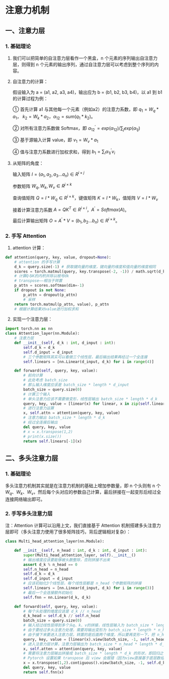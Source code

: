# 注意力机制

## 一、注意力层

### 1. 基础理论

1. 我们可以把简单的自注意力层看作一个黑盒，n 个元素的序列输出自注意力层，则得到 n 个元素的输出序列，通过自注意力层可以考虑到整个序列的内容。

2. 自注意力的计算：
    
    假设输入为 a = (a1, a2, a3, a4)，输出应为 b = (b1, b2, b3, b4)，以 a1 到 b1 的计算过程为例：

    ① 首先计算 a1 与其他每一个元素（例如a2）的注意力系数，即 $q_1 = W_q * a_1$， $k_2 = W_k * a_2$，$\alpha_{12} = sum(q_1 * k_2)$。

    ② 对所有注意力系数做 Softmax，即 $\alpha_{12}^{'} = exp(\alpha_{12}) / \sum_{j}exp(\alpha_{1j})$

    ③ 基于源输入计算 value，即 $v_1 = W_v * a_1$

    ④ 值与注意力系数进行加权求和，得到 $b_1 = \sum_{i}\alpha_{1i}^{'}v_{i}$

3. 从矩阵的角度：

    输入矩阵 $I = (a_1, a_2, a_3...a_n) \in R^{i\times j}$

    参数矩阵 $W_q, W_k, W_v \in R^{j \times k}$
    
    查询值矩阵 $Q = I * W_q \in R^{i \times k}$，键值矩阵 $K = I * W_k$，值矩阵 $V = I * W_v$

    接着计算注意力系数 $A = QK^T \in R^{i \times i}$，$A^{'} = Softmax(A)$。

    最后计算输出矩阵 $O = A^{'}*V = (b_1, b_2...b_n) \in R^{i\times k}$。

### 2. 手写 Attention

1. attention 计算：

```python
def attention(query, key, value, dropout=None):
    # attention 的手写计算
    d_k = query.size(-1) # 获取键向量的维度，键向量的维度和值向量的维度相同
    scores = torch.matmul(query, key.transpose(-2, -1)) / math.sqrt(d_k)
    # 计算Q与K的内积并除以根号dk
    # transpose——相当于转置
    p_attn = scores.softmax(dim=-1)
    if dropout is not None:
        p_attn = dropout(p_attn)
        # 采样
    return torch.matmul(p_attn, value), p_attn
    # 根据计算结果对value进行加权求和
```

2. 实现一个注意力层：

```python
import torch.nn as nn
class Attention_layer(nn.Module):
    # 注意力层
    def __init__(self, d_k : int, d_input : int):
        self.d_k = d_k
        self.d_input = d_input
        # 三个参数矩阵其实可以看做三个线性层，最后输出结果再经过一个全连接
        self.linears = [nn.Linear(d_input, d_k) for i in range(4)]

    def forward(self, query, key, value):
        # 前向计算
        # 此处考虑 batch_size
        # 那么输入维度应该是 batch_size * length * d_input
        batch_size = query.size(0)
        # 计算三个输入
        # 单头注意力应该不需要做变形，线性层输出 batch_size * length * d_k
        query, key, value = [linear(x) for linear, x in zip(self.linears, (query, key, value))]
        # 进行注意力运算
        x, self.attn = attention(query, key, value)
        # 注意力输出 batch_size * length * d_k
        # 经过全连接后输出
        del query, key, value
        # x = x.transpose(1,2)
        # print(x.size())
        return self.linears[-1](x)
```

## 二、多头注意力层

### 1. 基础理论

多头注意力机制其实就是在注意力机制的基础上增加参数量，即 n 个头则有 n 个 $W_q$、$W_k$、$W_v$，然后每个头对应的参数自己计算，最后拼接在一起变形后经过全连接网络输出即可。

### 2. 手写多头注意力层

注：Attention 计算可以沿用上文，我们直接基于 Attention 机制搭建多头注意力层即可（多头注意力使用了很多矩阵技巧，背后逻辑相对复杂）：

```python
class Multi_head_attention_layer(nn.Module):

    def __init__(self, n_head : int, d_k : int, d_input : int):
        super(Multi_head_attention_layer, self).__init__()
        # 输出维度应该要能够被头数整除，否则拼接不出来
        assert d_k % n_head == 0
        self.n_head = n_head
        self.d_k = d_k
        self.d_input = d_input
        # 应该初始化3个线性层，每个线性层都是 n_head 个参数矩阵的拼接
        self.linears = [nn.Linear(d_input, d_k) for i in range(3)]
        # 最后一个全连接额外初始化
        self.fnn = nn.Linear(d_k, d_k)

    def forward(self, query, key, value):
        # 每个头处理的维度应该是 d_k // n_head
        d_k_head = self.d_k // self.n_head
        batch_size = query.size(0)
        # 输入经过线性层得到多个头q、k、v的拼接，线性层输入为 batch_size * length * d_input，输出为 batch_size * length * d_k
        # 由于要经过多头注意力处理，需要将输出变形为 batch_size * length * n_head * d_k_head
        # 由于接下来要进入注意力层，转置的是后面两个维度，所以要再变形一下，把 n_head 放前面去
        query, key, value = [linear(x).view(batch_size, -1, self.n_head, d_k_head).transpose(1,2) for linear, x in zip(self.linears, (query, key, value))]
        # 进入注意力层计算，注意力层输出为 batch_size * n_head * length * d_k_head
        x, self.atten = attention(query, key, value)
        # 需要将注意力层输出拼接成 batch_size * length * d_k 的形状，即回归之前的形状，逆操作一下
        # Pytorch 设置如果 transpose 后 view 会报错（因为view直接基于底层数组），需要调用 contiguous 来重新开辟一段内存
        x = x.transpose(1,2).contiguous().view(batch_size, -1, self.d_k)
        del query, key, value
        return self.fnn(x)
```

